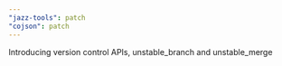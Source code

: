 ```yaml
---
"jazz-tools": patch
"cojson": patch
---
```


Introducing version control APIs, unstable_branch and unstable_merge
